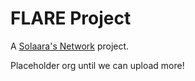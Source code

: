 # FLARE Project

A [Solaara's Network](https://github.com/solaaradotnet/) project.

Placeholder org until we can upload more!

